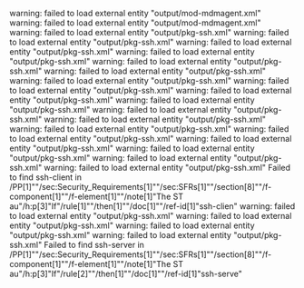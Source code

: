 warning: failed to load external entity "output/mod-mdmagent.xml"
warning: failed to load external entity "output/mod-mdmagent.xml"
warning: failed to load external entity "output/pkg-ssh.xml"
warning: failed to load external entity "output/pkg-ssh.xml"
warning: failed to load external entity "output/pkg-ssh.xml"
warning: failed to load external entity "output/pkg-ssh.xml"
warning: failed to load external entity "output/pkg-ssh.xml"
warning: failed to load external entity "output/pkg-ssh.xml"
warning: failed to load external entity "output/pkg-ssh.xml"
warning: failed to load external entity "output/pkg-ssh.xml"
warning: failed to load external entity "output/pkg-ssh.xml"
warning: failed to load external entity "output/pkg-ssh.xml"
warning: failed to load external entity "output/pkg-ssh.xml"
warning: failed to load external entity "output/pkg-ssh.xml"
warning: failed to load external entity "output/pkg-ssh.xml"
warning: failed to load external entity "output/pkg-ssh.xml"
warning: failed to load external entity "output/pkg-ssh.xml"
warning: failed to load external entity "output/pkg-ssh.xml"
warning: failed to load external entity "output/pkg-ssh.xml"
warning: failed to load external entity "output/pkg-ssh.xml"
 Failed to find ssh-client in /PP[1]""/sec:Security_Requirements[1]""/sec:SFRs[1]""/section[8]""/f-component[1]""/f-element[1]""/note[1]"The ST au"/h:p[3]"If"/rule[1]""/then[1]""/doc[1]""/ref-id[1]"ssh-clien"
warning: failed to load external entity "output/pkg-ssh.xml"
warning: failed to load external entity "output/pkg-ssh.xml"
warning: failed to load external entity "output/pkg-ssh.xml"
warning: failed to load external entity "output/pkg-ssh.xml"
 Failed to find ssh-server in /PP[1]""/sec:Security_Requirements[1]""/sec:SFRs[1]""/section[8]""/f-component[1]""/f-element[1]""/note[1]"The ST au"/h:p[3]"If"/rule[2]""/then[1]""/doc[1]""/ref-id[1]"ssh-serve"
